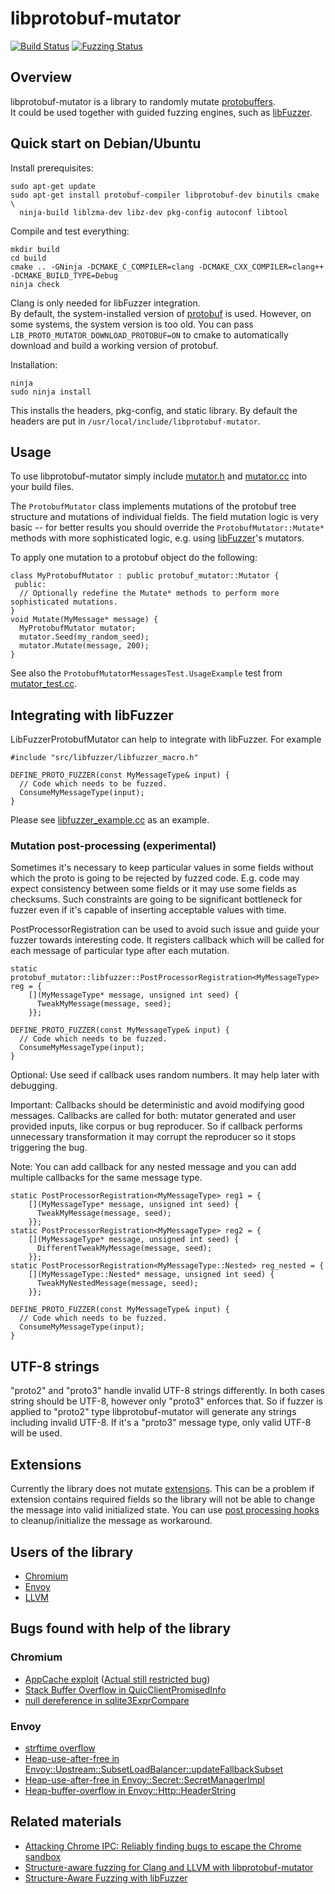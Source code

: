 # libprotobuf-mutator

[![Build Status](https://github.com/vitalybuka/libprotobuf-mutator/actions/workflows/cmake-multi-platform.yml/badge.svg?event=push)](https://github.com/vitalybuka/libprotobuf-mutator/actions/workflows/cmake-multi-platform.yml?query=event%3Apush)
[![Fuzzing Status](https://oss-fuzz-build-logs.storage.googleapis.com/badges/libprotobuf-mutator.svg)](https://oss-fuzz-build-logs.storage.googleapis.com/index.html#libprotobuf-mutator)

## Overview
libprotobuf-mutator is a library to randomly mutate
[protobuffers](https://github.com/google/protobuf). <BR>
It could be used together with guided fuzzing engines, such as [libFuzzer](http://libfuzzer.info).

## Quick start on Debian/Ubuntu

Install prerequisites:

```
sudo apt-get update
sudo apt-get install protobuf-compiler libprotobuf-dev binutils cmake \
  ninja-build liblzma-dev libz-dev pkg-config autoconf libtool
```

Compile and test everything:

```
mkdir build
cd build
cmake .. -GNinja -DCMAKE_C_COMPILER=clang -DCMAKE_CXX_COMPILER=clang++ -DCMAKE_BUILD_TYPE=Debug
ninja check
```

Clang is only needed for libFuzzer integration. <BR>
By default, the system-installed version of
[protobuf](https://github.com/google/protobuf) is used.  However, on some
systems, the system version is too old.  You can pass
`LIB_PROTO_MUTATOR_DOWNLOAD_PROTOBUF=ON` to cmake to automatically download and
build a working version of protobuf.

Installation:

```
ninja
sudo ninja install
```

This installs the headers, pkg-config, and static library.
By default the headers are put in `/usr/local/include/libprotobuf-mutator`.

## Usage

To use libprotobuf-mutator simply include
[mutator.h](/src/mutator.h) and
[mutator.cc](/src/mutator.cc) into your build files.

The `ProtobufMutator` class implements mutations of the protobuf
tree structure and mutations of individual fields.
The field mutation logic is very basic --
for better results you should override the `ProtobufMutator::Mutate*`
methods with more sophisticated logic, e.g.
using [libFuzzer](http://libfuzzer.info)'s mutators.

To apply one mutation to a protobuf object do the following:

```
class MyProtobufMutator : public protobuf_mutator::Mutator {
 public:
  // Optionally redefine the Mutate* methods to perform more sophisticated mutations.
}
void Mutate(MyMessage* message) {
  MyProtobufMutator mutator;
  mutator.Seed(my_random_seed);
  mutator.Mutate(message, 200);
}
```

See also the `ProtobufMutatorMessagesTest.UsageExample` test from
[mutator_test.cc](/src/mutator_test.cc).

## Integrating with libFuzzer
LibFuzzerProtobufMutator can help to integrate with libFuzzer. For example 

```
#include "src/libfuzzer/libfuzzer_macro.h"

DEFINE_PROTO_FUZZER(const MyMessageType& input) {
  // Code which needs to be fuzzed.
  ConsumeMyMessageType(input);
}
```

Please see [libfuzzer_example.cc](/examples/libfuzzer/libfuzzer_example.cc) as an example.

### Mutation post-processing (experimental)
Sometimes it's necessary to keep particular values in some fields without which the proto
is going to be rejected by fuzzed code. E.g. code may expect consistency between some fields
or it may use some fields as checksums. Such constraints are going to be significant bottleneck
for fuzzer even if it's capable of inserting acceptable values with time.

PostProcessorRegistration can be used to avoid such issue and guide your fuzzer towards interesting
code. It registers callback which will be called for each message of particular type after each mutation.

```
static protobuf_mutator::libfuzzer::PostProcessorRegistration<MyMessageType> reg = {
    [](MyMessageType* message, unsigned int seed) {
      TweakMyMessage(message, seed);
    }};

DEFINE_PROTO_FUZZER(const MyMessageType& input) {
  // Code which needs to be fuzzed.
  ConsumeMyMessageType(input);
}
```
Optional: Use seed if callback uses random numbers. It may help later with debugging.

Important: Callbacks should be deterministic and avoid modifying good messages.
Callbacks are called for both: mutator generated and user provided inputs, like
corpus or bug reproducer. So if callback performs unnecessary transformation it
may corrupt the reproducer so it stops triggering the bug.

Note: You can add callback for any nested message and you can add multiple callbacks for
the same message type.
```
static PostProcessorRegistration<MyMessageType> reg1 = {
    [](MyMessageType* message, unsigned int seed) {
      TweakMyMessage(message, seed);
    }};
static PostProcessorRegistration<MyMessageType> reg2 = {
    [](MyMessageType* message, unsigned int seed) {
      DifferentTweakMyMessage(message, seed);
    }};
static PostProcessorRegistration<MyMessageType::Nested> reg_nested = {
    [](MyMessageType::Nested* message, unsigned int seed) {
      TweakMyNestedMessage(message, seed);
    }};

DEFINE_PROTO_FUZZER(const MyMessageType& input) {
  // Code which needs to be fuzzed.
  ConsumeMyMessageType(input);
}
```
## UTF-8 strings
"proto2" and "proto3" handle invalid UTF-8 strings differently. In both cases
string should be UTF-8, however only "proto3" enforces that. So if fuzzer is
applied to "proto2" type libprotobuf-mutator will generate any strings including
invalid UTF-8. If it's a "proto3" message type, only valid UTF-8 will be used.

## Extensions
Currently the library does not mutate
[extensions](https://developers.google.com/protocol-buffers/docs/proto#extensions).
This can be a problem if extension contains required fields so the library will not
be able to change the message into valid initialized state.
You can use [post processing hooks](#mutation-post-processing-experimental) to
cleanup/initialize the message as workaround.

## Users of the library
* [Chromium](https://cs.chromium.org/search/?q=DEFINE_.*._PROTO_FUZZER%5C\()
* [Envoy](https://github.com/envoyproxy/envoy/search?q=DEFINE_TEXT_PROTO_FUZZER+OR+DEFINE_PROTO_FUZZER+OR+DEFINE_BINARY_PROTO_FUZZER&unscoped_q=DEFINE_TEXT_PROTO_FUZZER+OR+DEFINE_PROTO_FUZZER+OR+DEFINE_BINARY_PROTO_FUZZER&type=Code)
* [LLVM](https://github.com/llvm-mirror/clang/search?q=DEFINE_TEXT_PROTO_FUZZER+OR+DEFINE_PROTO_FUZZER+OR+DEFINE_BINARY_PROTO_FUZZER&unscoped_q=DEFINE_TEXT_PROTO_FUZZER+OR+DEFINE_PROTO_FUZZER+OR+DEFINE_BINARY_PROTO_FUZZER&type=Code)

## Bugs found with help of the library

### Chromium
* [AppCache exploit](http://www.powerofcommunity.net/poc2018/ned.pdf) ([Actual still restricted bug](https://bugs.chromium.org/p/chromium/issues/detail?id=888926))
* [Stack Buffer Overflow in QuicClientPromisedInfo](https://bugs.chromium.org/p/chromium/issues/detail?id=777728)
* [null dereference in sqlite3ExprCompare](https://bugs.chromium.org/p/chromium/issues/detail?id=911251)
### Envoy
* [strftime overflow](https://github.com/envoyproxy/envoy/pull/4321)
* [Heap-use-after-free in Envoy::Upstream::SubsetLoadBalancer::updateFallbackSubset](https://bugs.chromium.org/p/oss-fuzz/issues/detail?id=8028)
* [Heap-use-after-free in Envoy::Secret::SecretManagerImpl](https://bugs.chromium.org/p/oss-fuzz/issues/detail?id=11231)
* [Heap-buffer-overflow in Envoy::Http::HeaderString](https://bugs.chromium.org/p/oss-fuzz/issues/detail?id=10038)

## Related materials
* [Attacking Chrome IPC: Reliably finding bugs to escape the Chrome sandbox](https://media.ccc.de/v/35c3-9579-attacking_chrome_ipc)
* [Structure-aware fuzzing for Clang and LLVM with libprotobuf-mutator](https://www.youtube.com/watch?v=U60hC16HEDY)
* [Structure-Aware Fuzzing with libFuzzer](https://github.com/google/fuzzer-test-suite/blob/master/tutorial/structure-aware-fuzzing.md)
